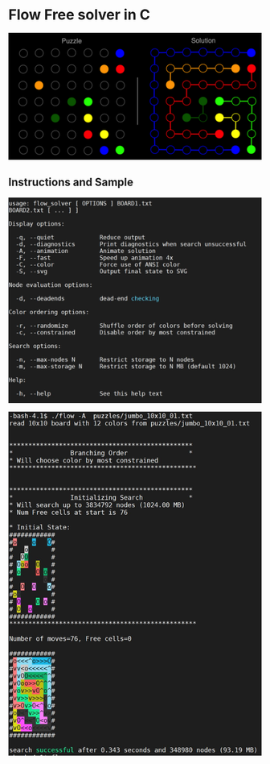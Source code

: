 # Flow Free solver in C
![alt text](https://github.com/mwall-dev/flow_free_solver/blob/master/before-and-after.png)



## Instructions and Sample
![alt text](https://github.com/mwall-dev/flow_free_solver/blob/master/example1.JPG)

![alt text](https://github.com/mwall-dev/flow_free_solver/blob/master/example.JPG)




